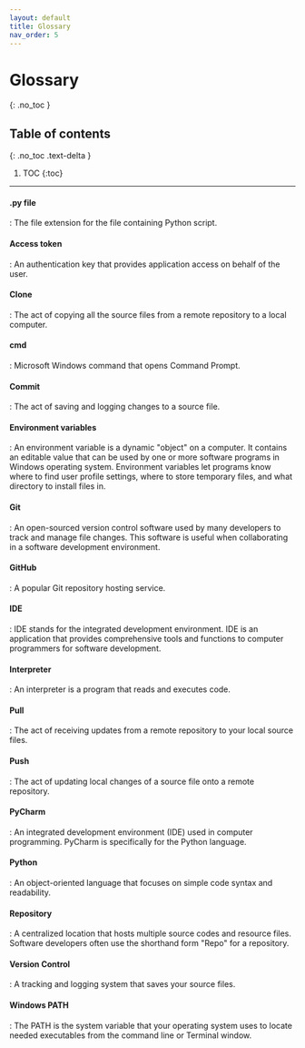 ```yaml
---
layout: default
title: Glossary
nav_order: 5
---
```


# Glossary
{: .no_toc }

## Table of contents
{: .no_toc .text-delta }

1. TOC
{:toc}

---

#### .py file
: The file extension for the file containing Python script.

#### Access token
: An authentication key that provides application access on behalf of the user.

#### Clone
: The act of copying all the source files from a remote repository to a local computer.

#### cmd
: Microsoft Windows command that opens Command Prompt.

#### Commit
: The act of saving and logging changes to a source file.

#### Environment variables
: An environment variable is a dynamic "object" on a computer. It contains an editable value that can be used by one or more software programs in Windows operating system. Environment variables let programs know where to find user profile settings, where to store temporary files, and what directory to install files in.

#### Git
: An open-sourced version control software used by many developers to track and manage file changes. This software is useful when collaborating in a software development environment.

#### GitHub
: A popular Git repository hosting service.

#### IDE
: IDE stands for the integrated development environment. IDE is an application that provides comprehensive tools and functions to computer programmers for software development.

#### Interpreter
:  An interpreter is a program that reads and executes code.

#### Pull
: The act of receiving updates from a remote repository to your local source files.

#### Push
: The act of updating local changes of a source file onto a remote repository.

#### PyCharm
: An integrated development environment (IDE) used in computer programming. PyCharm is specifically for the Python language.

#### Python
: An object-oriented language that focuses on simple code syntax and readability. 

#### Repository
: A centralized location that hosts multiple source codes and resource files. Software developers often use the shorthand form "Repo" for a repository.

#### Version Control
: A tracking and logging system that saves your source files.

#### Windows PATH
: The PATH is the system variable that your operating system uses to locate needed executables from the command line or Terminal window.
